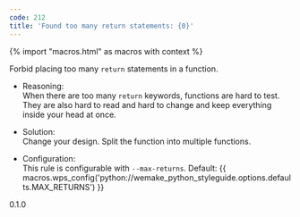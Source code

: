 ```yaml
---
code: 212
title: 'Found too many return statements: {0}'
---
```


{% import "macros.html" as macros with context %}

Forbid placing too many `return` statements in a function.

  - Reasoning:  
    When there are too many `return` keywords, functions are hard to
    test. They are also hard to read and hard to change and keep
    everything inside your head at once.

  - Solution:  
    Change your design. Split the function into multiple functions.

  - Configuration:  
    This rule is configurable with `--max-returns`. Default:
    {{ macros.wps_config('python://wemake_python_styleguide.options.defaults.MAX_RETURNS') }}

<div class="versionadded">

0.1.0

</div>